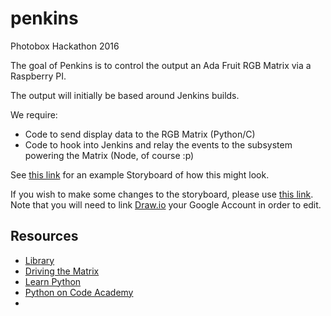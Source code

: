# penkins
Photobox Hackathon 2016

The goal of Penkins is to control the output an Ada Fruit RGB Matrix via a Raspberry PI.  

The output will initially be based around Jenkins builds.  

We require:

-  Code to send display data to the RGB Matrix (Python/C)
-  Code to hook into Jenkins and relay the events to the subsystem powering the Matrix (Node, of course :p)

See [this link](https://dl.dropboxusercontent.com/u/1974667/storyboard.pdf) for an example Storyboard of how this might look.

If you wish to make some changes to the storyboard, please use [this link](https://drive.google.com/a/photobox.com/file/d/0B7geq-WIbw-2alJNMUtPdVRTZzQ/view?usp=sharing).  Note that you will need to link [Draw.io](https://www.draw.io/) your Google Account in order to edit.

## Resources

-  [Library](https://github.com/hzeller/rpi-rgb-led-matrix)
-  [Driving the Matrix](https://learn.adafruit.com/adafruit-rgb-matrix-plus-real-time-clock-hat-for-raspberry-pi/driving-matrices)
-  [Learn Python](http://www.learnpython.org/)
-  [Python on Code Academy](https://www.codecademy.com/learn/python)
-  
